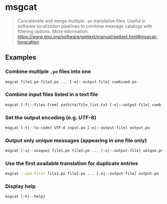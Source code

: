 # msgcat

> Concatenate and merge multiple `.po` translation files. Useful in software localization pipelines to combine message catalogs with filtering options. More information: <https://www.gnu.org/software/gettext/manual/gettext.html#msgcat-Invocation>.

## Examples

### Combine multiple `.po` files into one

```bash
msgcat file1.po file2.po ... [-o|--output-file] combined.po
```

### Combine input files listed in a text file

```bash
msgcat [-f|--files-from] path/to/file_list.txt [-o|--output-file] combined.po
```

### Set the output encoding (e.g. UTF-8)

```bash
msgcat [-t|--to-code] UTF-8 input.po [-o|--output-file] output.po
```

### Output only unique messages (appearing in one file only)

```bash
msgcat [-u|--unique] file1.po file2.po ... [-o|--output-file] unique.po
```

### Use the first available translation for duplicate entries

```bash
msgcat --use-first file1.po file2.po ... [-o|--output-file] output.po
```

### Display help

```bash
msgcat [-h|--help]
```
